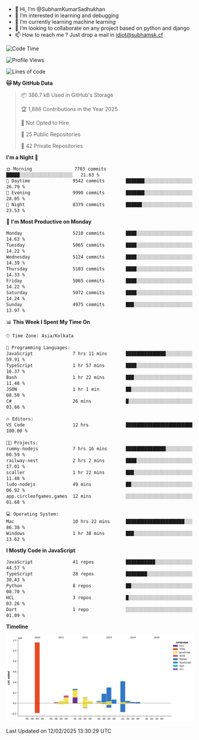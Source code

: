 - 👋 Hi, I’m @SubhamKumarSadhukhan
- 👀 I’m interested in learning and debugging
- 🌱 I’m currently learning machine learning
- 💞️ I’m looking to collaborate on any project based on python and django
- 📫 How to reach me ?
      Just drop a mail in idiot@subhamsk.cf

<!---
SubhamKumarSadhukhan/SubhamKumarSadhukhan is a ✨ special ✨ repository because its `README.md` (this file) appears on your GitHub profile.
You can click the Preview link to take a look at your changes.
--->


<!--START_SECTION:waka-->
![Code Time](http://img.shields.io/badge/Code%20Time-2%2C750%20hrs%2037%20mins-blue)

![Profile Views](http://img.shields.io/badge/Profile%20Views-0-blue)

![Lines of code](https://img.shields.io/badge/From%20Hello%20World%20I%27ve%20Written-2.8%20million%20lines%20of%20code-blue)

**🐱 My GitHub Data** 

> 📦 386.7 kB Used in GitHub's Storage 
 > 
> 🏆 1,886 Contributions in the Year 2025
 > 
> 🚫 Not Opted to Hire
 > 
> 📜 25 Public Repositories 
 > 
> 🔑 42 Private Repositories 
 > 
**I'm a Night 🦉** 

```text
🌞 Morning                7703 commits        █████░░░░░░░░░░░░░░░░░░░░   21.63 % 
🌆 Daytime                9542 commits        ███████░░░░░░░░░░░░░░░░░░   26.79 % 
🌃 Evening                9990 commits        ███████░░░░░░░░░░░░░░░░░░   28.05 % 
🌙 Night                  8379 commits        ██████░░░░░░░░░░░░░░░░░░░   23.53 % 
```
📅 **I'm Most Productive on Monday** 

```text
Monday                   5210 commits        ████░░░░░░░░░░░░░░░░░░░░░   14.63 % 
Tuesday                  5065 commits        ████░░░░░░░░░░░░░░░░░░░░░   14.22 % 
Wednesday                5124 commits        ████░░░░░░░░░░░░░░░░░░░░░   14.39 % 
Thursday                 5103 commits        ████░░░░░░░░░░░░░░░░░░░░░   14.33 % 
Friday                   5065 commits        ████░░░░░░░░░░░░░░░░░░░░░   14.22 % 
Saturday                 5072 commits        ████░░░░░░░░░░░░░░░░░░░░░   14.24 % 
Sunday                   4975 commits        ███░░░░░░░░░░░░░░░░░░░░░░   13.97 % 
```


📊 **This Week I Spent My Time On** 

```text
🕑︎ Time Zone: Asia/Kolkata

💬 Programming Languages: 
JavaScript               7 hrs 11 mins       ███████████████░░░░░░░░░░   59.91 % 
TypeScript               1 hr 57 mins        ████░░░░░░░░░░░░░░░░░░░░░   16.37 % 
Bash                     1 hr 22 mins        ███░░░░░░░░░░░░░░░░░░░░░░   11.48 % 
JSON                     1 hr 1 min          ██░░░░░░░░░░░░░░░░░░░░░░░   08.50 % 
C#                       26 mins             █░░░░░░░░░░░░░░░░░░░░░░░░   03.66 % 

🔥 Editors: 
VS Code                  12 hrs              █████████████████████████   100.00 % 

🐱‍💻 Projects: 
rummy-nodejs             7 hrs 16 mins       ███████████████░░░░░░░░░░   60.59 % 
railway-nest             2 hrs 2 mins        ████░░░░░░░░░░░░░░░░░░░░░   17.01 % 
scaller                  1 hr 22 mins        ███░░░░░░░░░░░░░░░░░░░░░░   11.48 % 
ludo-nodejs              49 mins             ██░░░░░░░░░░░░░░░░░░░░░░░   06.92 % 
app.circleofgames.games  12 mins             ░░░░░░░░░░░░░░░░░░░░░░░░░   01.68 % 

💻 Operating System: 
Mac                      10 hrs 22 mins      ██████████████████████░░░   86.38 % 
Windows                  1 hr 38 mins        ███░░░░░░░░░░░░░░░░░░░░░░   13.62 % 
```

**I Mostly Code in JavaScript** 

```text
JavaScript               41 repos            ███████████░░░░░░░░░░░░░░   44.57 % 
TypeScript               28 repos            ████████░░░░░░░░░░░░░░░░░   30.43 % 
Python                   8 repos             ██░░░░░░░░░░░░░░░░░░░░░░░   08.70 % 
HCL                      3 repos             █░░░░░░░░░░░░░░░░░░░░░░░░   03.26 % 
Dart                     1 repo              ░░░░░░░░░░░░░░░░░░░░░░░░░   01.09 % 
```



**Timeline**

![Lines of Code chart](https://raw.githubusercontent.com/SubhamKumarSadhukhan/SubhamKumarSadhukhan/main/assets/bar_graph.png)


 Last Updated on 12/02/2025 13:30:29 UTC
<!--END_SECTION:waka-->
